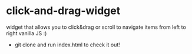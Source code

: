 # click-and-drag-widget
widget that allows you to click&amp;drag or scroll to navigate items from left to right
vanilla JS :) 

- git clone and run index.html to check it out! 
